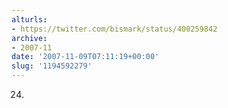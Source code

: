 ```yaml
---
alturls:
- https://twitter.com/bismark/status/400259842
archive:
- 2007-11
date: '2007-11-09T07:11:19+00:00'
slug: '1194592279'
---
```


24.

